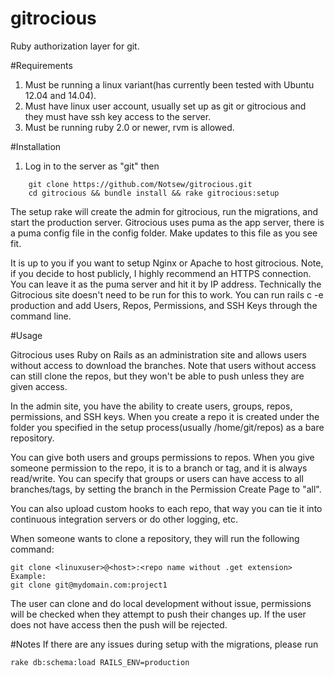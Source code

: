 gitrocious
==========

Ruby authorization layer for git.

#Requirements
1.  Must be running a linux variant(has currently been tested with Ubuntu 12.04 and 14.04).
2.  Must have linux user account, usually set up as git or gitrocious and they must have ssh key access to the server.
3.  Must be running ruby 2.0 or newer, rvm is allowed.

#Installation
	
1. Log in to the server as "git" then
```
    git clone https://github.com/Notsew/gitrocious.git
    cd gitrocious && bundle install && rake gitrocious:setup
```

The setup rake will create the admin for gitrocious, run the migrations, and start the production server.  Gitrocious uses puma as the app server, there is a puma config file in the config folder.  Make updates to this file as you see fit.

It is up to you if you want to setup Nginx or Apache to host gitrocious.  Note, if you decide to host publicly, I highly recommend an HTTPS connection.  You can leave it as the puma server and hit it by IP address.  Technically the Gitrocious site doesn't need to be run for this to work.  You can run rails c -e production and add Users, Repos, Permissions, and  SSH Keys through the command line.

#Usage

Gitrocious uses Ruby on Rails as an administration site and allows users without access to download the branches.  Note that users without access can still clone the repos, but they won't be able to push unless they are given access.

In the admin site, you have the ability to create users, groups, repos, permissions, and SSH keys.  When you create a repo it is created under the folder you specified in the setup process(usually /home/git/repos) as a bare repository.

You can give both users and groups permissions to repos.  When you give someone permission to the repo, it is to a branch or tag, and it is always read/write.  You can specify that groups or users can have access to all branches/tags, by setting the branch in the Permission Create Page to "all".

You can also upload custom hooks to each repo, that way you can tie it into continuous integration servers or do other logging, etc.

When someone wants to clone a repository, they will run the following command:
```
git clone <linuxuser>@<host>:<repo name without .get extension>
Example:
git clone git@mydomain.com:project1
```

The user can clone and do local development without issue, permissions will be checked when they attempt to push their changes up.  If the user does not have access then the push will be rejected.

#Notes
If there are any issues during setup with the migrations, please run 
```
rake db:schema:load RAILS_ENV=production
```